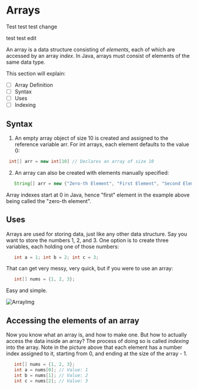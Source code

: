 ﻿# Arrays

Test test test change

test test edit

An array is a data structure consisting of *elements*, each of which are accessed by an array *index*.  In Java, arrays must consist of elements of the same data type.

This section will explain:
 

 - [ ] Array Definition
 - [ ] Syntax
 - [ ] Uses
 - [ ] Indexing

## Syntax
1.  An empty array object of size 10 is created and assigned to the reference variable arr.  For int arrays, each element defaults to the value 0:
  ```java
   int[] arr = new int[10] // Declares an array of size 10
  ```
2.  An array can also be created with elements manually specified:
```java
   String[] arr = new {"Zero-th Element", "First Element", "Second Element"};  //  Declares an array of size 3 with elements already filled in
```

Array indexes start at 0 in Java, hence "first" element in the example above being called the "zero-th element".

## Uses
Arrays are used for storing data, just like any other data structure.  Say you want to store the numbers 1, 2, and 3.  One option is to create three variables, each holding one of those numbers:
```java
   int a = 1; int b = 2; int c = 3;
```
That can get very messy, very quick, but if you were to use an array:
```java
   int[] nums = {1, 2, 3};
```
Easy and simple.

![ArrayImg](https://beginnersbook.com/wp-content/uploads/2018/10/array.jpg)

## Accessing the elements of an array

Now you know what an array is, and how to make one.  But how to actually access the data inside an array?  The process of doing so is called *indexing* into the array.  Note in the picture above that each element has a number index assigned to it, starting from 0, and ending at the size of the array - 1.
```java
   int[] nums = {1, 2, 3};
   int a = nums[0]; // Value: 1
   int b = nums[1]; // Value: 2
   int c = nums[2]; // Value: 3
```
